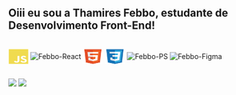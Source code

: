 
## Oiii eu sou a Thamires Febbo, estudante de Desenvolvimento Front-End!

<div style="display: inline_block"><br>
  <img align="center" alt="Febbo-Js" height="30" width="40" src="https://raw.githubusercontent.com/devicons/devicon/master/icons/javascript/javascript-plain.svg">
    <img align="center" alt="Febbo-React" height="30" width="40" 
src="https://cdn.jsdelivr.net/gh/devicons/devicon/icons/react/react-original-wordmark.svg" />
  <img align="center" alt="Febbo-Ts" height="30" width="40" src="https://raw.githubusercontent.com/devicons/devicon/master/icons/html5/html5-original.svg">
  <img align="center" alt="Febbo-CSS" height="30" width="40" src="https://raw.githubusercontent.com/devicons/devicon/master/icons/css3/css3-original.svg">
  <img align="center" alt="Febbo-PS" height="30" width="40" src="https://cdn.jsdelivr.net/gh/devicons/devicon/icons/photoshop/photoshop-line.svg">
  <img align="center" alt="Febbo-Figma" height="30" width="40" 
src="https://cdn.jsdelivr.net/gh/devicons/devicon/icons/figma/figma-original.svg" />

          
</div>
  
  ##
 
<div> 
  <a href="https://instagram.com/febbex_" target="_blank"><img src="https://img.shields.io/badge/-Instagram-%23E4405F?style=for-the-badge&logo=instagram&logoColor=white" target="_blank"></a>
  <a href="https://www.linkedin.com/in/thamiresfebbo/" target="_blank"><img src="https://img.shields.io/badge/-LinkedIn-%230077B5?style=for-the-badge&logo=linkedin&logoColor=white" target="_blank"></a> 
  
</div>


